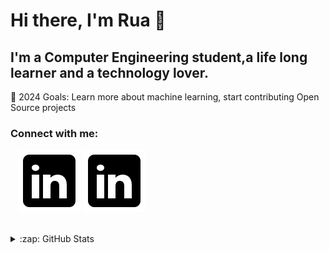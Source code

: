 # Hi there, I'm Rua 🤍 
## I'm a Computer Engineering student,a life long learner and a technology lover. 

🌸 2024 Goals: Learn more about machine learning, start contributing Open Source projects

### Connect with me:
&nbsp;&nbsp;
[![website](./img/linkedin-light.svg)](https://linkedin.com/in/ruasnv#gh-light-mode-only)
[![website](./img/linkedin-dark.svg)](https://linkedin.com/in/ruasnv#gh-dark-mode-only)

<br />

<details>
  <summary>:zap: GitHub Stats</summary>

  <img align="left" alt="ruasnv
's GitHub Stats" src="https://github-readme-stats.vercel.app/api?username=ruasnv
&show_icons=true&hide_border=false&title_color=ff652f&icon_color=FFE400&bg_color=09131B&text_color=ffffff&border_color=0c1a25" />

</details>

[linkedin]: https://linkedin.com/in/ruasnv
